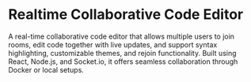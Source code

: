 # Realtime Collaborative Code Editor

A real-time collaborative code editor that allows multiple users to join rooms, edit code together with live updates, and support syntax highlighting, customizable themes, and rejoin functionality. Built using React, Node.js, and Socket.io, it offers seamless collaboration through Docker or local setups.